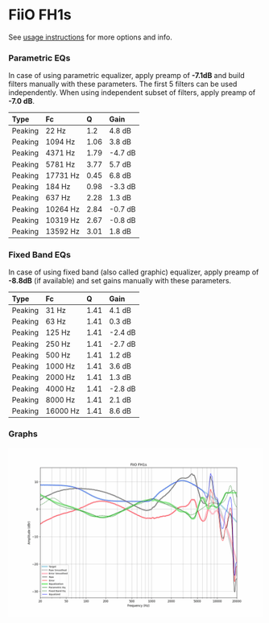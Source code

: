 # FiiO FH1s
See [usage instructions](https://github.com/jaakkopasanen/AutoEq#usage) for more options and info.

### Parametric EQs
In case of using parametric equalizer, apply preamp of **-7.1dB** and build filters manually
with these parameters. The first 5 filters can be used independently.
When using independent subset of filters, apply preamp of **-7.0 dB**.

| Type    | Fc       |    Q | Gain    |
|:--------|:---------|:-----|:--------|
| Peaking | 22 Hz    | 1.2  | 4.8 dB  |
| Peaking | 1094 Hz  | 1.06 | 3.8 dB  |
| Peaking | 4371 Hz  | 1.79 | -4.7 dB |
| Peaking | 5781 Hz  | 3.77 | 5.7 dB  |
| Peaking | 17731 Hz | 0.45 | 6.8 dB  |
| Peaking | 184 Hz   | 0.98 | -3.3 dB |
| Peaking | 637 Hz   | 2.28 | 1.3 dB  |
| Peaking | 10264 Hz | 2.84 | -0.7 dB |
| Peaking | 10319 Hz | 2.67 | -0.8 dB |
| Peaking | 13592 Hz | 3.01 | 1.8 dB  |

### Fixed Band EQs
In case of using fixed band (also called graphic) equalizer, apply preamp of **-8.8dB**
(if available) and set gains manually with these parameters.

| Type    | Fc       |    Q | Gain    |
|:--------|:---------|:-----|:--------|
| Peaking | 31 Hz    | 1.41 | 4.1 dB  |
| Peaking | 63 Hz    | 1.41 | 0.3 dB  |
| Peaking | 125 Hz   | 1.41 | -2.4 dB |
| Peaking | 250 Hz   | 1.41 | -2.7 dB |
| Peaking | 500 Hz   | 1.41 | 1.2 dB  |
| Peaking | 1000 Hz  | 1.41 | 3.6 dB  |
| Peaking | 2000 Hz  | 1.41 | 1.3 dB  |
| Peaking | 4000 Hz  | 1.41 | -2.8 dB |
| Peaking | 8000 Hz  | 1.41 | 2.1 dB  |
| Peaking | 16000 Hz | 1.41 | 8.6 dB  |

### Graphs
![](./FiiO%20FH1s.png)